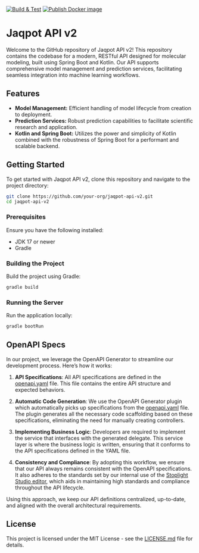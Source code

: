 [![Build & Test](https://github.com/ntua-unit-of-control-and-informatics/jaqpot-api-v2/actions/workflows/build.yml/badge.svg)](https://github.com/ntua-unit-of-control-and-informatics/jaqpot-api-v2/actions/workflows/build.yml) [![Publish Docker image](https://github.com/ntua-unit-of-control-and-informatics/jaqpot-api/actions/workflows/publish.yml/badge.svg)](https://github.com/ntua-unit-of-control-and-informatics/jaqpot-api/actions/workflows/publish.yml)

# Jaqpot API v2

Welcome to the GitHub repository of Jaqpot API v2! This repository contains the codebase for a modern, RESTful API designed for molecular modeling, built using Spring Boot and Kotlin. Our API supports comprehensive model management and prediction services, facilitating seamless integration into machine learning workflows.

## Features
- **Model Management:** Efficient handling of model lifecycle from creation to deployment.
- **Prediction Services:** Robust prediction capabilities to facilitate scientific research and application.
- **Kotlin and Spring Boot:** Utilizes the power and simplicity of Kotlin combined with the robustness of Spring Boot for a performant and scalable backend.

## Getting Started
To get started with Jaqpot API v2, clone this repository and navigate to the project directory:
```bash
git clone https://github.com/your-org/jaqpot-api-v2.git
cd jaqpot-api-v2
```

### Prerequisites
Ensure you have the following installed:
- JDK 17 or newer
- Gradle

### Building the Project
Build the project using Gradle:
```bash
gradle build
```

### Running the Server
Run the application locally:
```bash
gradle bootRun
```

## OpenAPI Specs

In our project, we leverage the OpenAPI Generator to streamline our development process. Here’s how it works:

1. **API Specifications**: All API specifications are defined in the [openapi.yaml](src/main/resources/openapi.yaml) file. This file contains the entire API structure and expected behaviors.

2. **Automatic Code Generation**: We use the OpenAPI Generator plugin which automatically picks up specifications from the [openapi.yaml](src/main/resources/openapi.yaml) file. The plugin generates all the necessary code scaffolding based on these specifications, eliminating the need for manually creating controllers.

3. **Implementing Business Logic**: Developers are required to implement the service that interfaces with the generated delegate. This service layer is where the business logic is written, ensuring that it conforms to the API specifications defined in the YAML file.

4. **Consistency and Compliance**: By adopting this workflow, we ensure that our API always remains consistent with the OpenAPI specifications. It also adheres to the standards set by our internal use of the [Stoplight Studio editor](https://upcintua.stoplight.io/studio/jaqpot?importFiles=true), which aids in maintaining high standards and compliance throughout the API lifecycle.

Using this approach, we keep our API definitions centralized, up-to-date, and aligned with the overall architectural requirements.


## License
This project is licensed under the MIT License - see the [LICENSE.md](LICENSE.md) file for details.


